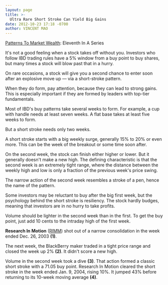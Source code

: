 ```yaml
---
layout: page
title: >-
  Ultra Rare Short Stroke Can Yield Big Gains
date: 2012-10-23 17:18 -0700
author: VINCENT MAO
---
```





[Patterns To Market Wealth](http://news.investors.com/special-report/627625-patterns-to-market-wealth.aspx): Eleventh In A Series

  

It's not a good feeling when a stock takes off without you. Investors who follow IBD trading rules have a 5% window from a buy point to buy shares, but many times a stock will blow past that in a hurry.

  

On rare occasions, a stock will give you a second chance to enter soon after an explosive move up — via a short-stroke pattern.

  

When they do form, pay attention, because they can lead to strong gains. This is especially important if they are formed by leaders with top-tier fundamentals.

  

Most of IBD's buy patterns take several weeks to form. For example, a cup with handle needs at least seven weeks. A flat base takes at least five weeks to form.

  

But a short stroke needs only two weeks.

  

A short stroke starts with a big weekly surge, generally 15% to 20% or even more. This can be the week of the breakout or some time soon after.

  

On the second week, the stock can finish either higher or lower. But it generally doesn't make a new high. The defining characteristic is that the second week is an extremely tight range, where the distance between the weekly high and low is only a fraction of the previous week's price swing.

  

The narrow action of the second week resembles a stroke of a pen, hence the name of the pattern.

  

Some investors may be reluctant to buy after the big first week, but the psychology behind the short stroke is resiliency. The stock hardly budges, meaning that investors are in no hurry to take profits.

  

Volume should be lighter in the second week than in the first. To get the buy point, just add 10 cents to the intraday high of the first week.

  

**Research In Motion** ([RIMM](https://research.investors.com/quote.aspx?symbol=RIMM)) shot out of a narrow consolidation in the week ended Dec. 26, 2003 **(1)**.

  

The next week, the BlackBerry maker traded in a tight price range and closed the week up 2% **(2)**. It didn't score a new high.

  

Volume in the second week took a dive **(3)**. That action formed a classic short stroke with a 71.05 buy point. Research In Motion cleared the short stroke in the week ended Jan. 9, 2004, rising 10%. It jumped 43% before returning to its 10-week moving average **(4)**.




